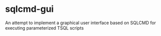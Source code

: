 # sqlcmd-gui
An attempt to implement a graphical user interface based on SQLCMD for executing parameterized TSQL scripts
